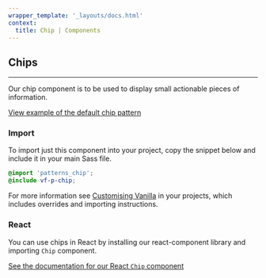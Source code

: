 ```yaml
---
wrapper_template: '_layouts/docs.html'
context:
  title: Chip | Components
---
```


## Chips

<hr>

Our chip component is to be used to display small actionable pieces of information.

<div class="embedded-example"><a href="/docs/examples/patterns/chip/with-dismiss" class="js-example">
View example of the default chip pattern
</a></div>

### Import

To import just this component into your project, copy the snippet below and include it in your main Sass file.

```scss
@import 'patterns_chip';
@include vf-p-chip;
```

For more information see [Customising Vanilla](/docs/customising-vanilla/) in your projects, which includes overrides and importing instructions.

### React

You can use chips in React by installing our react-component library and importing `Chip` component.

[See the documentation for our React `Chip` component](https://canonical-web-and-design.github.io/react-components/?path=/docs/chip--default-story#chip)
